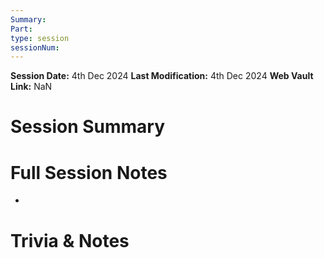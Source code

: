 ```yaml
---
Summary: 
Part: 
type: session
sessionNum: 
---
```

**Session Date:** 4th Dec 2024 
**Last Modification:** 4th Dec 2024
**Web Vault Link:** 
NaN
# Session Summary 


# Full Session Notes
- 









# Trivia & Notes


